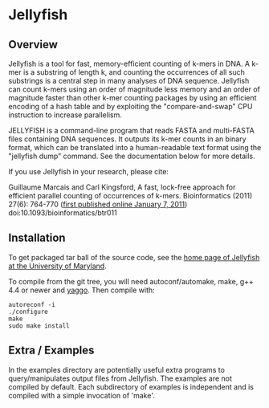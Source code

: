Jellyfish
=========

Overview
--------

Jellyfish is a tool for fast, memory-efficient counting of k-mers in DNA. A k-mer is a substring of length k, and counting the occurrences of all such substrings is a central step in many analyses of DNA sequence. Jellyfish can count k-mers using an order of magnitude less memory and an order of magnitude faster than other k-mer counting packages by using an efficient encoding of a hash table and by exploiting the "compare-and-swap" CPU instruction to increase parallelism.

JELLYFISH is a command-line program that reads FASTA and multi-FASTA files containing DNA sequences. It outputs its k-mer counts in an binary format, which can be translated into a human-readable text format using the "jellyfish dump" command. See the documentation below for more details.

If you use Jellyfish in your research, please cite:

  Guillaume Marcais and Carl Kingsford, A fast, lock-free approach for efficient parallel counting of occurrences of k-mers. Bioinformatics (2011) 27(6): 764-770 ([first published online January 7, 2011](http://bioinformatics.oxfordjournals.org/cgi/content/abstract/27/6/764 "Paper on Oxford Bioinformatics website")) doi:10.1093/bioinformatics/btr011

Installation
------------

To get packaged tar ball of the source code, see the [home page of Jellyfish at the University of Maryland](http://www.genome.umd.edu/jellyfish.html "University of Maryland website").

To compile from the git tree, you will need autoconf/automake, make, g++ 4.4 or newer and [yaggo](https://github.com/gmarcais/yaggo "Yaggo on github"). Then compile with:

```Shell
autoreconf -i
./configure
make
sudo make install
```

Extra / Examples
----------------

In the examples directory are potentially useful extra programs to query/manipulates output files from Jellyfish. The examples are not compiled by default. Each subdirectory of examples is independent and is compiled with a simple invocation of 'make'.
